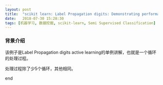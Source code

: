 ```yaml
---
layout: post
title:  "scikit learn: Label Propagation digits: Demonstrating performance"
date:   2018-07-30 15:28:30
tags: [机器学习, 数据挖掘, scikit-learn, Semi Supervised Classification]
---
```


### 背景介绍
该例子是Label Propagation digits active learning的单例讲解，也就是一个循环的处理过程。

处理过程除了少5个循环，其他相同。

end
